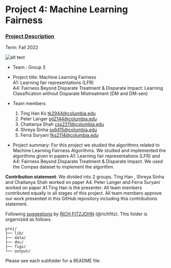 # Project 4: Machine Learning Fairness

### [Project Description](doc/project4_desc.md)

Term: Fall 2022

![alt text](https://miro.medium.com/max/1400/1*7bDJM0kRVmQ9Bm-sln-cLQ.png)

+ Team : Group 3
+ Project title: Machine Learning Fairness <br>
  A1: Learning fair representations (LFR) <br>
  A4: Fairness Beyond Disparate Treatment & Disparate Impact: Learning Classification without Disparate Mistreatment (DM and DM-sen)
  

+ Team members
	1. Ting Han Ko tk2944@columbia.edu
	2. Peter Langer pjl2144@columbia.edu
	3. Chaitanya Shah css2211@columbia.edu
	4. Shreya Sinha ss6415@columbia.edu
	5. Ferra Suryani fks2114@columbia.edu
	
+ Project summary: For this project we studied the algorithms related to Machine Learning Fairness Algorithms. We studied and implemented the algorithms given in papers A1: Learning fair representations (LFR) and   A4: Fairness Beyond Disparate Treatment & Disparate Impact. We used the Compas dataset to implement the algorithm.
	
**Contribution statement**: We divided into 2 groups. Ting Han , Shreya Sinha and Chaitanya Shah worked on paper A4. Peter Langer and Ferra Suryani worked on paper A1.Ting Han is the presenter. All team members contributed equally in all stages of this project. All team members approve our work presented in this GitHub repository including this contributions statement. 

Following [suggestions](http://nicercode.github.io/blog/2013-04-05-projects/) by [RICH FITZJOHN](http://nicercode.github.io/about/#Team) (@richfitz). This folder is orgarnized as follows.

```
proj/
├── lib/
├── data/
├── doc/
├── figs/
└── output/
```

Please see each subfolder for a README file.
